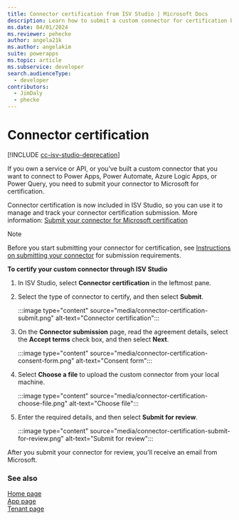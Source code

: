 ```yaml
---
title: Connector certification from ISV Studio | Microsoft Docs
description: Learn how to submit a custom connector for certification by using ISV Studio.
ms.date: 04/01/2024
ms.reviewer: pehecke
author: angela21k
ms.author: angelakim
suite: powerapps
ms.topic: article
ms.subservice: developer
search.audienceType: 
  - developer
contributors: 
  - JimDaly
  - phecke 
---
```


# Connector certification

[!INCLUDE [cc-isv-studio-deprecation](includes/cc-isv-studio-deprecation.md)]

If you own a service or API, or you've built a custom connector that you want to connect to Power Apps, Power Automate, Azure Logic Apps, or Power Query, you need to submit your connector to Microsoft for certification.

Connector certification is now included in ISV Studio, so you can use it to manage and track your connector certification submission. More information: [Submit your connector for Microsoft certification](/connectors/custom-connectors/submit-certification)

> [!NOTE]
> Before you start submitting your connector for certification, see [Instructions on submitting your connector](/connectors/custom-connectors/certification-submission) for submission requirements.

**To certify your custom connector through ISV Studio**

1. In ISV Studio, select **Connector certification** in the leftmost pane.

2. Select the type of connector to certify, and then select **Submit**.

   :::image type="content" source="media/connector-certification-submit.png" alt-text="Connector certification":::

3. On the **Connector submission** page, read the agreement details, select the **Accept terms** check box, and then select **Next**.

   :::image type="content" source="media/connector-certification-consent-form.png" alt-text="Consent form":::

4. Select **Choose a file** to upload the custom connector from your local machine. 

   :::image type="content" source="media/connector-certification-choose-file.png" alt-text="Choose file":::

5. Enter the required details, and then select **Submit for review**.
   
   :::image type="content" source="media/connector-certification-submit-for-review.png" alt-text="Submit for review":::

After you submit your connector for review, you'll receive an email from Microsoft.

### See also

[Home page](home.md)<br/>
[App page](app.md)<br/>
[Tenant page](tenant.md)

